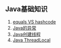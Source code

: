 ## Java基础知识

1. [equals VS hashcode](https://www.justdojava.com/2019/06/14/java-hashCode/)
2. [Java的异常](https://www.liaoxuefeng.com/wiki/1252599548343744/1264734349295520)
3. [Java创建线程](https://segmentfault.com/a/1190000037589073)
4. [Java ThreadLocal](https://juejin.cn/post/6844903487193481224)